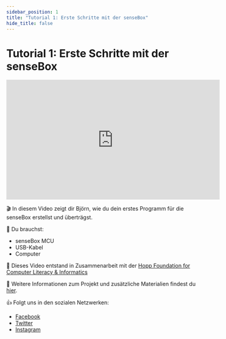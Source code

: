 ```yaml
---
sidebar_position: 1
title: "Tutorial 1: Erste Schritte mit der senseBox"
hide_title: false
---
```


# Tutorial 1: Erste Schritte mit der senseBox

<iframe width="560" height="315" src="https://www.youtube.com/embed/f3UqvTFt7Ek" frameborder="0" allowfullscreen></iframe>

🎬 In diesem Video zeigt dir Björn, wie du dein erstes Programm für die senseBox erstellst und überträgst.

🧰 Du brauchst:

- senseBox MCU
- USB-Kabel
- Computer

🎥 Dieses Video entstand in Zusammenarbeit mit der [Hopp Foundation for Computer Literacy & Informatics](https://www.hopp-foundation.de/)

🔎 Weitere Informationen zum Projekt und zusätzliche Materialien findest du [hier](https://www.sensebox.de).

👍 Folgt uns in den sozialen Netzwerken:

- [Facebook](https://www.facebook.com/sensebox.de)
- [Twitter](https://twitter.com/sensebox_de)
- [Instagram](https://www.instagram.com/sensebox_de)
